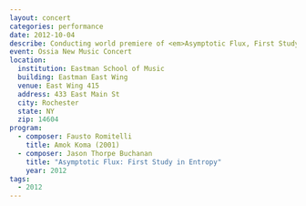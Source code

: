 ```yaml
---
layout: concert
categories: performance
date: 2012-10-04
describe: Conducting world premiere of <em>Asymptotic Flux, First Study in Entropy</em> and Rochester premiere of Fausto Romitelli's <em>Amok Koma</em>, Switch~ Ensemble.
event: Ossia New Music Concert
location:
  institution: Eastman School of Music
  building: Eastman East Wing
  venue: East Wing 415
  address: 433 East Main St
  city: Rochester
  state: NY
  zip: 14604
program:
  - composer: Fausto Romitelli
    title: Amok Koma (2001)
  - composer: Jason Thorpe Buchanan
    title: "Asymptotic Flux: First Study in Entropy"
    year: 2012
tags:
  - 2012
---
```

